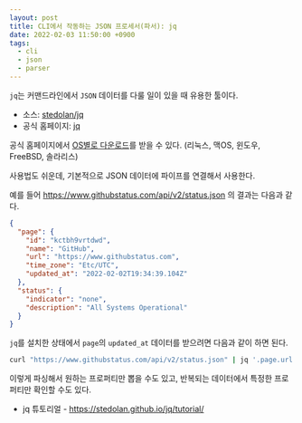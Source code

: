 ```yaml
---
layout: post
title: CLI에서 작동하는 JSON 프로세서(파서): jq
date: 2022-02-03 11:50:00 +0900
tags:
  - cli
  - json
  - parser
---
```


`jq`는 커맨드라인에서 `JSON` 데이터를 다룰 일이 있을 때 유용한 툴이다.

- 소스: [stedolan/jq](https://github.com/stedolan/jq)
- 공식 홈페이지: [jq](https://stedolan.github.io/jq/)

공식 홈페이지에서 [OS별로 다운로드](https://stedolan.github.io/jq/download/)를 받을 수 있다. (리눅스, 맥OS, 윈도우, FreeBSD, 솔라리스)

사용법도 쉬운데, 기본적으로 JSON 데이터에 파이프를 연결해서 사용한다.

예를 들어 https://www.githubstatus.com/api/v2/status.json 의 결과는 다음과 같다.

```json
{
  "page": {
    "id": "kctbh9vrtdwd",
    "name": "GitHub",
    "url": "https://www.githubstatus.com",
    "time_zone": "Etc/UTC",
    "updated_at": "2022-02-02T19:34:39.104Z"
  },
  "status": {
    "indicator": "none",
    "description": "All Systems Operational"
  }
}
```

`jq`를 설치한 상태에서 `page`의 `updated_at` 데이터를 받으려면 다음과 같이 하면 된다.

```sh
curl "https://www.githubstatus.com/api/v2/status.json" | jq '.page.url'
```

이렇게 파싱해서 원하는 프로퍼티만 뽑을 수도 있고, 반복되는 데이터에서 특정한 프로퍼티만 확인할 수도 있다.

- jq 튜토리얼 - https://stedolan.github.io/jq/tutorial/
